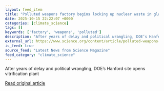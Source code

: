 ```yaml
---
layout: feed_item
title: "Polluted weapons factory begins locking up nuclear waste in glass"
date: 2025-10-15 22:22:07 +0000
categories: [climate_science]
tags: []
keywords: ['factory', 'weapons', 'polluted']
description: "After years of delay and political wrangling, DOE’s Hanford site opens vitrification plant"
external_url: https://www.science.org/content/article/polluted-weapons-factory-begins-locking-nuclear-waste-glass
is_feed: true
source_feed: "Latest News from Science Magazine"
feed_category: "climate_science"
---
```


After years of delay and political wrangling, DOE’s Hanford site opens vitrification plant

[Read original article](https://www.science.org/content/article/polluted-weapons-factory-begins-locking-nuclear-waste-glass)
